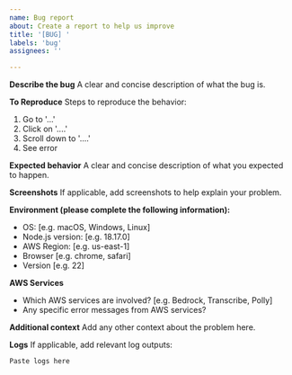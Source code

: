 ```yaml
---
name: Bug report
about: Create a report to help us improve
title: '[BUG] '
labels: 'bug'
assignees: ''

---
```


**Describe the bug**
A clear and concise description of what the bug is.

**To Reproduce**
Steps to reproduce the behavior:
1. Go to '...'
2. Click on '....'
3. Scroll down to '....'
4. See error

**Expected behavior**
A clear and concise description of what you expected to happen.

**Screenshots**
If applicable, add screenshots to help explain your problem.

**Environment (please complete the following information):**
- OS: [e.g. macOS, Windows, Linux]
- Node.js version: [e.g. 18.17.0]
- AWS Region: [e.g. us-east-1]
- Browser [e.g. chrome, safari]
- Version [e.g. 22]

**AWS Services**
- Which AWS services are involved? [e.g. Bedrock, Transcribe, Polly]
- Any specific error messages from AWS services?

**Additional context**
Add any other context about the problem here.

**Logs**
If applicable, add relevant log outputs:
```
Paste logs here
```